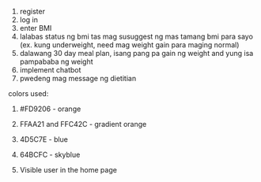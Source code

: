 1. register
2. log in
3. enter BMI
4. lalabas status ng bmi tas mag susuggest ng mas tamang bmi para sayo (ex. kung underweight, need mag weight gain para maging normal)
5. dalawang 30 day meal plan, isang pang pa gain ng weight and yung isa pampababa ng weight
6. implement chatbot
7. pwedeng mag message ng dietitian

colors used:

1. #FD9206 - orange
2. FFAA21 and FFC42C - gradient orange
3. 4D5C7E - blue
4. 64BCFC - skyblue

5. Visible user in the home page
